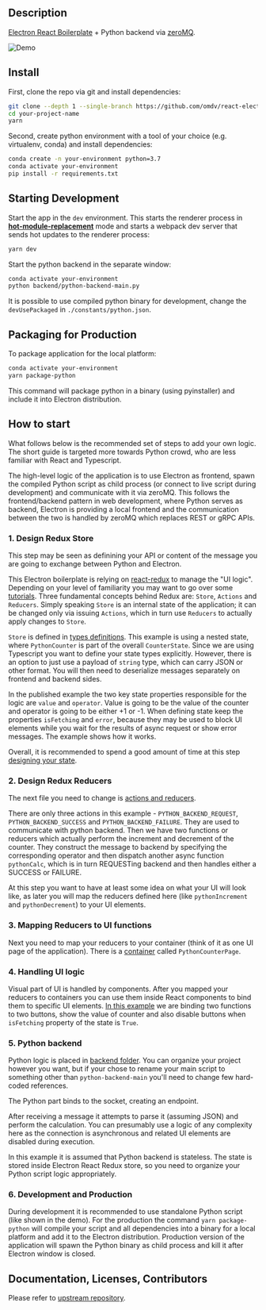 ## Description

[Electron React Boilerplate](https://github.com/electron-react-boilerplate/electron-react-boilerplate) + Python backend via [zeroMQ](https://github.com/zeromq).

![Demo](https://user-images.githubusercontent.com/4576131/82744740-56ed0e00-9d42-11ea-83e6-62adc281a641.gif)

## Install

First, clone the repo via git and install dependencies:

```bash
git clone --depth 1 --single-branch https://github.com/omdv/react-electron-python.git your-project-name
cd your-project-name
yarn
```

Second, create python environment with a tool of your choice (e.g. virtualenv, conda) and install dependencies:

```bash
conda create -n your-environment python=3.7
conda activate your-environment
pip install -r requirements.txt
```

## Starting Development

Start the app in the `dev` environment. This starts the renderer process in [**hot-module-replacement**](https://webpack.js.org/guides/hmr-react/) mode and starts a webpack dev server that sends hot updates to the renderer process:

```bash
yarn dev
```

Start the python backend in the separate window:

```bash
conda activate your-environment
python backend/python-backend-main.py
```

It is possible to use compiled python binary for development, change the `devUsePackaged` in `./constants/python.json`.

## Packaging for Production

To package application for the local platform:

```bash
conda activate your-environment
yarn package-python
```

This command will package python in a binary (using pyinstaller) and include it into Electron distribution.

## How to start

What follows below is the recommended set of steps to add your own logic. The short guide is targeted more towards Python crowd, who are less familiar with React and Typescript.

The high-level logic of the application is to use Electron as frontend, spawn the compiled Python script as child process (or connect to live script during development) and communicate with it via zeroMQ. This follows the frontend/backend pattern in web development, where Python serves as backend, Electron is providing a local frontend and the communication between the two is handled by zeroMQ which replaces REST or gRPC APIs.

### 1. Design Redux Store

This step may be seen as definining your API or content of the message you are going to exchange between Python and Electron.

This Electron boilerplate is relying on [react-redux](https://react-redux.js.org/introduction/quick-start) to manage the "UI logic". Depending on your level of familiarity you may want to go over some [tutorials](https://react-redux.js.org/introduction/basic-tutorial). Three fundamental concepts behind Redux are: `Store`, `Actions` and `Reducers`. Simply speaking `Store` is an internal state of the application; it can be changed only via issuing `Actions`, which in turn use `Reducers` to actually apply changes to `Store`.

`Store` is defined in [types definitions](https://github.com/omdv/react-electron-python/blob/master/app/types.ts). This example is using a nested state, where `PythonCounter` is part of the overall `CounterState`. Since we are using Typescript you want to define your state types explicitly. However, there is an option to just use a payload of `string` type, which can carry JSON or other format. You will then need to deserialize messages separately on frontend and backend sides.

In the published example the two key state properties responsible for the logic are `value` and `operator`. Value is going to be the value of the counter and operator is going to be either +1 or -1. When defining state keep the properties `isFetching` and `error`, because they may be used to block UI elements while you wait for the results of async request or show error messages. The example shows how it works.

Overall, it is recommended to spend a good amount of time at this step [designing your state](https://redux.js.org/advanced/async-actions#designing-the-state-shape).

### 2. Design Redux Reducers

The next file you need to change is [actions and reducers](https://github.com/omdv/react-electron-python/blob/master/app/actions/pythonCounter.ts).

There are only three actions in this example - `PYTHON_BACKEND_REQUEST`, `PYTHON_BACKEND_SUCCESS` and `PYTHON_BACKEND_FAILURE`. They are used to communicate with python backend. Then we have two functions or reducers which actually perform the increment and decrement of the counter. They construct the message to backend by specifying the corresponding operator and then dispatch another async function `pythonCalc`, which is in turn REQUESTing backend and then handles either a SUCCESS or FAILURE.

At this step you want to have at least some idea on what your UI will look like, as later you will map the reducers defined here (like `pythonIncrement` and `pythonDecrement`) to your UI elements.

### 3. Mapping Reducers to UI functions

Next you need to map your reducers to your container (think of it as one UI page of the application). There is a [container](https://github.com/omdv/react-electron-python/blob/master/app/containers/PythonCounterPage.tsx) called `PythonCounterPage`.

### 4. Handling UI logic

Visual part of UI is handled by components. After you mapped your reducers to containers you can use them inside React components to bind them to specific UI elements. [In this example](https://github.com/omdv/react-electron-python/blob/master/app/components/PythonCounter.tsx) we are binding two functions to two buttons, show the value of counter and also disable buttons when `isFetching` property of the state is `True`.

### 5. Python backend

Python logic is placed in [backend folder](https://github.com/omdv/react-electron-python/blob/master/backend/python-backend-main.py). You can organize your project however you want, but if your chose to rename your main script to something other than `python-backend-main` you'll need to change few hard-coded references.

The Python part binds to the socket, creating an endpoint.

After receiving a message it attempts to parse it (assuming JSON) and perform the calculation. You can presumably use a logic of any complexity here as the connection is asynchronous and related UI elements are disabled during execution.

In this example it is assumed that Python backend is stateless. The state is stored inside Electron React Redux store, so you need to organize your Python script logic appropriately.

### 6. Development and Production

During development it is recommended to use standalone Python script (like shown in the demo). For the production the command `yarn package-python` will compile your script and all dependencies into a binary for a local platform and add it to the Electron distribution. Production version of the application will spawn the Python binary as child process and kill it after Electron window is closed.

## Documentation, Licenses, Contributors

Please refer to [upstream repository](https://github.com/electron-react-boilerplate/electron-react-boilerplate).
